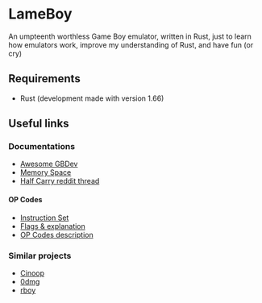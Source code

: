 # LameBoy

An umpteenth worthless Game Boy emulator, written in Rust, just to learn how emulators work, improve my understanding of Rust, and have fun (or cry)

## Requirements
 - Rust (development made with version 1.66)

## Useful links

### Documentations

- [Awesome GBDev](https://github.com/gbdev/awesome-gbdev)
- [Memory Space](http://gameboy.mongenel.com/dmg/asmmemmap.html)
- [Half Carry reddit thread](https://www.reddit.com/r/EmuDev/comments/knm196/comment/ghp37be/?utm_source=share&utm_medium=web2x&context=3)

#### OP Codes
 - [Instruction Set](https://gbdev.io/gb-opcodes/optables/)
 - [Flags & explanation](http://gameboy.mongenel.com/dmg/opcodes.html)
 - [OP Codes description](https://rgbds.gbdev.io/docs/v0.6.0/gbz80.7)

### Similar projects
- [Cinoop](https://cturt.github.io/cinoop.html)
- [0dmg](https://jeremybanks.github.io/0dmg/)
- [rboy](https://github.com/mvdnes/rboy)